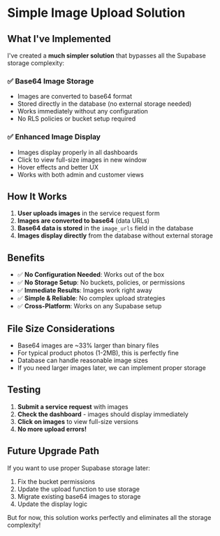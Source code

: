 # Simple Image Upload Solution

## What I've Implemented

I've created a **much simpler solution** that bypasses all the Supabase storage complexity:

### ✅ **Base64 Image Storage**
- Images are converted to base64 format
- Stored directly in the database (no external storage needed)
- Works immediately without any configuration
- No RLS policies or bucket setup required

### ✅ **Enhanced Image Display**
- Images display properly in all dashboards
- Click to view full-size images in new window
- Hover effects and better UX
- Works with both admin and customer views

## How It Works

1. **User uploads images** in the service request form
2. **Images are converted to base64** (data URLs)
3. **Base64 data is stored** in the `image_urls` field in the database
4. **Images display directly** from the database without external storage

## Benefits

- ✅ **No Configuration Needed**: Works out of the box
- ✅ **No Storage Setup**: No buckets, policies, or permissions
- ✅ **Immediate Results**: Images work right away
- ✅ **Simple & Reliable**: No complex upload strategies
- ✅ **Cross-Platform**: Works on any Supabase setup

## File Size Considerations

- Base64 images are ~33% larger than binary files
- For typical product photos (1-2MB), this is perfectly fine
- Database can handle reasonable image sizes
- If you need larger images later, we can implement proper storage

## Testing

1. **Submit a service request** with images
2. **Check the dashboard** - images should display immediately
3. **Click on images** to view full-size versions
4. **No more upload errors!**

## Future Upgrade Path

If you want to use proper Supabase storage later:
1. Fix the bucket permissions
2. Update the upload function to use storage
3. Migrate existing base64 images to storage
4. Update the display logic

But for now, this solution works perfectly and eliminates all the storage complexity!
